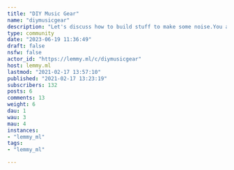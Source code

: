 ```yaml
---
title: "DIY Music Gear" 
name: "diymusicgear"
description: "Let's discuss how to build stuff to make some noise.You are welcome to:- Share your builds- Share links to some cool DIY projects- Ask questions about how to build something"
type: community
date: "2023-06-19 11:36:49"
draft: false
nsfw: false
actor_id: "https://lemmy.ml/c/diymusicgear"
host: lemmy.ml
lastmod: "2021-02-17 13:57:10"
published: "2021-02-17 13:23:19"
subscribers: 132
posts: 6
comments: 13
weight: 6
dau: 1
wau: 3
mau: 4
instances:
- "lemmy_ml"
tags: 
- "lemmy_ml"

---
```

